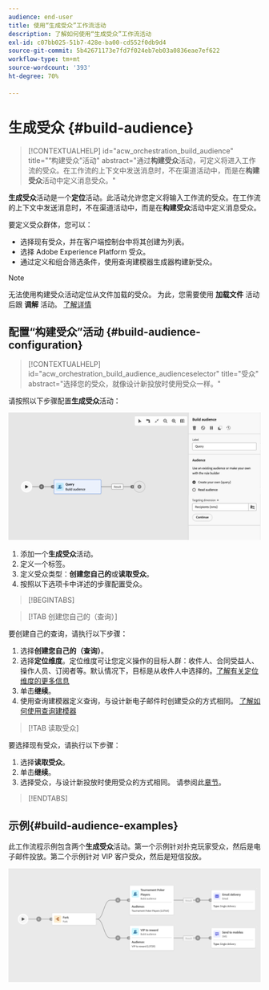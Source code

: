 ```yaml
---
audience: end-user
title: 使用“生成受众”工作流活动
description: 了解如何使用“生成受众”工作流活动
exl-id: c07bb025-51b7-428e-ba00-cd552f0db9d4
source-git-commit: 5b42671173e7fd7f024eb7eb03a0836eae7ef622
workflow-type: tm+mt
source-wordcount: '393'
ht-degree: 70%

---
```


# 生成受众 {#build-audience}

>[!CONTEXTUALHELP]
>id="acw_orchestration_build_audience"
>title="“构建受众”活动"
>abstract="通过&#x200B;**构建受众**&#x200B;活动，可定义将进入工作流的受众。在工作流的上下文中发送消息时，不在渠道活动中，而是在&#x200B;**构建受众**&#x200B;活动中定义消息受众。"

**生成受众**&#x200B;活动是一个&#x200B;**定位**&#x200B;活动。此活动允许您定义将输入工作流的受众。在工作流的上下文中发送消息时，不在渠道活动中，而是在&#x200B;**构建受众**&#x200B;活动中定义消息受众。

要定义受众群体，您可以：

* 选择现有受众，并在客户端控制台中将其创建为列表。
* 选择 Adobe Experience Platform 受众。
* 通过定义和组合筛选条件，使用查询建模器生成器构建新受众。

>[!NOTE]
>
>无法使用构建受众活动定位从文件加载的受众。 为此，您需要使用 **加载文件** 活动后跟 **调解** 活动。 [了解详情](../../audience/about-recipients.md)

<!--
The **Build audience** activity can be placed at the beginning of the workflow or after any other activity. Any activity can be placed after the **Build audience**.
-->

## 配置“构建受众”活动 {#build-audience-configuration}

>[!CONTEXTUALHELP]
>id="acw_orchestration_build_audience_audienceselector"
>title="受众"
>abstract="选择您的受众，就像设计新投放时使用受众一样。"

请按照以下步骤配置&#x200B;**生成受众**&#x200B;活动：

![](../assets/workflow-audience.png)

1. 添加一个&#x200B;**生成受众**&#x200B;活动。
1. 定义一个标签。
1. 定义受众类型：**创建您自己的**&#x200B;或&#x200B;**读取受众**。
1. 按照以下选项卡中详述的步骤配置受众。

>[!BEGINTABS]

>[!TAB 创建您自己的（查询）]

要创建自己的查询，请执行以下步骤：

1. 选择&#x200B;**创建您自己的（查询）**。
1. 选择&#x200B;**定位维度**。定位维度可让您定义操作的目标人群：收件人、合同受益人、操作人员、订阅者等。默认情况下，目标是从收件人中选择的。[了解有关定位维度的更多信息](../../audience/about-recipients.md#targeting-dimensions)
1. 单击&#x200B;**继续**。
1. 使用查询建模器定义查询，与设计新电子邮件时创建受众的方式相同。 [了解如何使用查询建模器](../../query/query-modeler-overview.md)

>[!TAB 读取受众]

要选择现有受众，请执行以下步骤：

1. 选择&#x200B;**读取受众**。
1. 单击&#x200B;**继续**。
1. 选择受众，与设计新投放时使用受众的方式相同。 请参阅此[章节](../../audience/add-audience.md)。

>[!ENDTABS]

## 示例{#build-audience-examples}

此工作流程示例包含两个&#x200B;**生成受众**&#x200B;活动。第一个示例针对扑克玩家受众，然后是电子邮件投放。第二个示例针对 VIP 客户受众，然后是短信投放。

![](../assets/workflow-audience-example.png)
